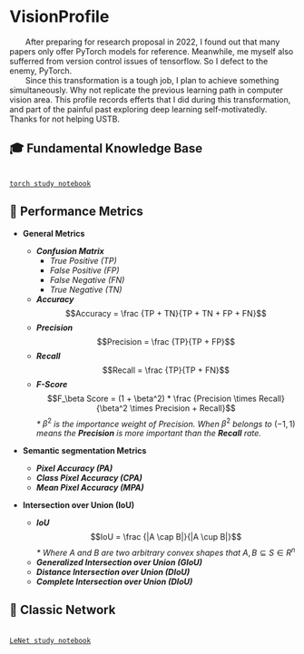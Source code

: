 # VisionProfile
  &ensp;&ensp;&ensp;&ensp;After preparing for research proposal in 2022, I found out that many papers only offer PyTorch models for reference. Meanwhile, me myself also sufferred from version control issues of tensorflow. So I defect to the enemy, PyTorch. </br>
  &ensp;&ensp;&ensp;&ensp;Since this transformation is a tough job, I plan to achieve something simultaneously. Why not replicate the previous learning path in computer vision area. This profile records efferts that I did during this transformation, and part of the painful past exploring deep learning self-motivatedly. Thanks for not helping USTB. </br>

## :mortar_board: Fundamental Knowledge Base

[torch_git]:https://github.com/Xcanton/TorchLearn
<br>[`torch study notebook`][torch_git]</br>

## :city_sunset: Performance Metrics
- <b>General Metrics</b>
  - <b>_Confusion Matrix_</b>
    - _True Positive (TP)_
    - _False Positive (FP)_
    - _False Negative (FN)_
    - _True Negative (TN)_
  - <b>_Accuracy_</b>
    $$Accuracy = \frac {TP + TN}{TP + TN + FP + FN}$$
  - <b>_Precision_</b>
    $$Precision = \frac {TP}{TP + FP}$$
  - <b>_Recall_</b>
    $$Recall = \frac {TP}{TP + FN}$$
  - <b>_F-Score_</b>
    $$F_\beta Score = (1 + \beta^2) * \frac {Precision \times Recall}{\beta^2 \times Precision + Recall}$$
    _*_ $\beta^2$ _is the importance weight of Precision. When_ $\beta^2$ _belongs to_ $(-1, 1)$ _means the <b>Precision</b> is more important than the <b>Recall</b> rate._
    
- <b>Semantic segmentation Metrics</b>
  - <b>_Pixel Accuracy (PA)_</b>
  - <b>_Class Pixel Accuracy (CPA)_</b>
  - <b>_Mean Pixel Accuracy (MPA)_</b>
- <b>Intersection over Union (IoU)</b>
  - <b>_IoU_</b>
    $$IoU = \frac {|A \cap B|}{|A \cup B|}$$
    _* Where_ $A$ _and_ $B$ _are two arbitrary convex shapes that_ $A, B \subseteq S \in R^n$
  - <b>_Generalized Intersection over Union (GIoU)_</b>
  - <b>_Distance Intersection over Union (DIoU)_</b>
  - <b>_Complete Intersection over Union (DIoU)_</b>

## :construction: Classic Network

[lenet_notebook_git]:https://github.com/Xcanton/LeNetLearn
<br>[`LeNet study notebook`][lenet_notebook_git]</br>
